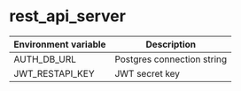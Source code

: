 # rest_api_server
| Environment variable | Description |
|----------------|----------------|
| AUTH_DB_URL | Postgres connection string |
| JWT_RESTAPI_KEY | JWT secret key |
